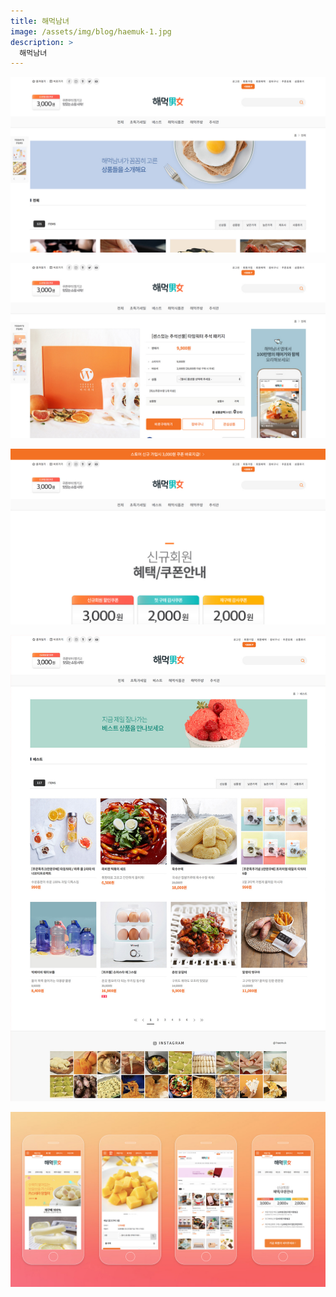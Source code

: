 ```yaml
---
title: 해먹남녀
image: /assets/img/blog/haemuk-1.jpg
description: >
  해먹남녀
---
```


![](/assets/img/blog/haemuk-2.jpg)

![](/assets/img/blog/haemuk-3.jpg)

![](/assets/img/blog/haemuk-4.jpg)

![](/assets/img/blog/haemuk-5.jpg)

![](/assets/img/blog/haemuk-6.jpg)